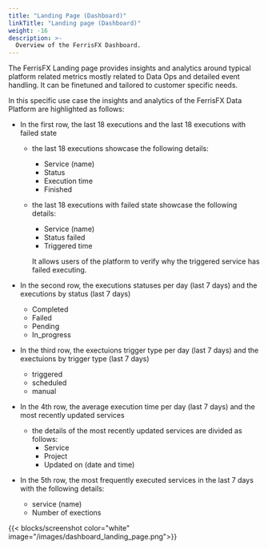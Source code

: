 ```yaml
---
title: "Landing Page (Dashboard)"
linkTitle: "Landing page (Dashboard)"
weight: -16
description: >-
  Overview of the FerrisFX Dashboard.
---
```


The FerrisFX  Landing page provides insights and analytics around typical platform related metrics mostly related to Data Ops and detailed event handling. It can be finetuned and tailored to customer specific needs. 

In this specific use case the insights and analytics of the FerrisFX Data Platform are highlighted as follows:

- In the first row, the last 18 executions and the last 18 executions with failed state

  - the last 18 executions showcase the following details:

    - Service (name)
    - Status
    - Execution time
    - Finished

  - the last 18 executions with failed state showcase the following details:

    - Service (name)
    - Status failed
    - Triggered time 

    It allows users of the platform to verify why the triggered service has failed executing.

- In the second row, the executions statuses per day (last 7 days) and the executions by status (last 7 days)

  - Completed
  - Failed
  - Pending
  - In_progress

- In the third row, the exectuions trigger type per day (last 7 days) and the exectuions by trigger type (last 7 days)

  - triggered
  - scheduled
  - manual

- In the 4th row, the average execution time per day (last 7 days) and the most recently updated services

  - the details of the most recently updated services are divided as follows:
    - Service
    - Project
    - Updated on (date and time)

- In the 5th row, the most frequently executed services in the last 7 days with the following details:

  - service (name)
  - Number of exections

{{< blocks/screenshot color="white" image="/images/dashboard_landing_page.png">}}
